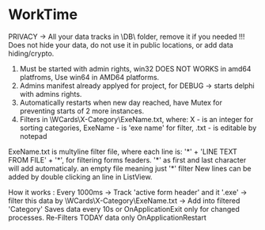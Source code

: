 # WorkTime
PRIVACY -> All your data tracks in \DB\ folder, remove it if you needed
!!! Does not hide your data, do not use it in public locations, or add data hiding/crypto.

1. Must be started with admin rights, win32 DOES NOT WORKS in amd64 platfroms, Use win64 in AMD64 platforms.
2. Admins manifest already applyed for project, for DEBUG -> starts delphi with admins rights.
3. Automatically restarts when new day reached, have Mutex for preventing starts of 2 more instances.
4. Filters in \WCards\X-Category\ExeName.txt, where:
X - is an integer for sorting categories, 
ExeName - is 'exe name' for filter, .txt - is editable by notepad

ExeName.txt is multyline filter file, where each line is:
'\*' + 'LINE TEXT FROM FILE' + '\*', for filtering forms feaders. '\*' as first and last character will add automaticaly.
an empty file meaning just '\*' filter
New lines can be added by double clicking an line in ListView.


How it works : 
Every 1000ms -> Track 'active form header' and it '.exe' -> filter this data by \WCards\X-Category\ExeName.txt -> Add into filtered 'Category'
Saves data every 10s or OnApplicationExit only for changed processes.
Re-Filters TODAY data only OnApplicationRestart
